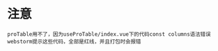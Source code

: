 # 注意

    proTable用不了，因为useProTable/index.vue下的代码const columns语法错误
    webstorm提示这些代码，全部是红线，并且打包时会报错
